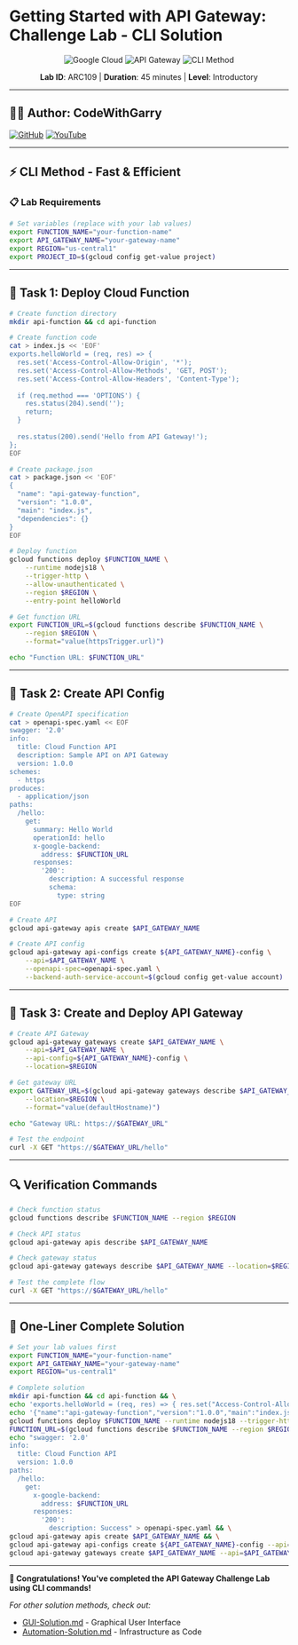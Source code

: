 # Getting Started with API Gateway: Challenge Lab - CLI Solution

<div align="center">

![Google Cloud](https://img.shields.io/badge/Google%20Cloud-4285F4?style=for-the-badge&logo=google-cloud&logoColor=white)
![API Gateway](https://img.shields.io/badge/API%20Gateway-FF6B6B?style=for-the-badge&logo=google&logoColor=white)
![CLI Method](https://img.shields.io/badge/Method-CLI-FBBC04?style=for-the-badge&logo=google&logoColor=white)

**Lab ID**: ARC109 | **Duration**: 45 minutes | **Level**: Introductory

</div>

---

## 👨‍💻 Author: CodeWithGarry

[![GitHub](https://img.shields.io/badge/GitHub-codewithgarry-181717?style=for-the-badge&logo=github)](https://github.com/codewithgarry)
[![YouTube](https://img.shields.io/badge/YouTube-Subscribe-FF0000?style=for-the-badge&logo=youtube)](https://youtube.com/@codewithgarry)

---

## ⚡ CLI Method - Fast & Efficient

### 📋 Lab Requirements
```bash
# Set variables (replace with your lab values)
export FUNCTION_NAME="your-function-name"
export API_GATEWAY_NAME="your-gateway-name"
export REGION="us-central1"
export PROJECT_ID=$(gcloud config get-value project)
```

---

## 🚀 Task 1: Deploy Cloud Function

```bash
# Create function directory
mkdir api-function && cd api-function

# Create function code
cat > index.js << 'EOF'
exports.helloWorld = (req, res) => {
  res.set('Access-Control-Allow-Origin', '*');
  res.set('Access-Control-Allow-Methods', 'GET, POST');
  res.set('Access-Control-Allow-Headers', 'Content-Type');
  
  if (req.method === 'OPTIONS') {
    res.status(204).send('');
    return;
  }
  
  res.status(200).send('Hello from API Gateway!');
};
EOF

# Create package.json
cat > package.json << 'EOF'
{
  "name": "api-gateway-function",
  "version": "1.0.0",
  "main": "index.js",
  "dependencies": {}
}
EOF

# Deploy function
gcloud functions deploy $FUNCTION_NAME \
    --runtime nodejs18 \
    --trigger-http \
    --allow-unauthenticated \
    --region $REGION \
    --entry-point helloWorld

# Get function URL
export FUNCTION_URL=$(gcloud functions describe $FUNCTION_NAME \
    --region $REGION \
    --format="value(httpsTrigger.url)")

echo "Function URL: $FUNCTION_URL"
```

---

## 🚀 Task 2: Create API Config

```bash
# Create OpenAPI specification
cat > openapi-spec.yaml << EOF
swagger: '2.0'
info:
  title: Cloud Function API
  description: Sample API on API Gateway
  version: 1.0.0
schemes:
  - https
produces:
  - application/json
paths:
  /hello:
    get:
      summary: Hello World
      operationId: hello
      x-google-backend:
        address: $FUNCTION_URL
      responses:
        '200':
          description: A successful response
          schema:
            type: string
EOF

# Create API
gcloud api-gateway apis create $API_GATEWAY_NAME

# Create API config
gcloud api-gateway api-configs create ${API_GATEWAY_NAME}-config \
    --api=$API_GATEWAY_NAME \
    --openapi-spec=openapi-spec.yaml \
    --backend-auth-service-account=$(gcloud config get-value account)
```

---

## 🚀 Task 3: Create and Deploy API Gateway

```bash
# Create API Gateway
gcloud api-gateway gateways create $API_GATEWAY_NAME \
    --api=$API_GATEWAY_NAME \
    --api-config=${API_GATEWAY_NAME}-config \
    --location=$REGION

# Get gateway URL
export GATEWAY_URL=$(gcloud api-gateway gateways describe $API_GATEWAY_NAME \
    --location=$REGION \
    --format="value(defaultHostname)")

echo "Gateway URL: https://$GATEWAY_URL"

# Test the endpoint
curl -X GET "https://$GATEWAY_URL/hello"
```

---

## 🔍 Verification Commands

```bash
# Check function status
gcloud functions describe $FUNCTION_NAME --region $REGION

# Check API status
gcloud api-gateway apis describe $API_GATEWAY_NAME

# Check gateway status
gcloud api-gateway gateways describe $API_GATEWAY_NAME --location=$REGION

# Test the complete flow
curl -X GET "https://$GATEWAY_URL/hello"
```

---

## 🎯 One-Liner Complete Solution

```bash
# Set your lab values first
export FUNCTION_NAME="your-function-name"
export API_GATEWAY_NAME="your-gateway-name"
export REGION="us-central1"

# Complete solution
mkdir api-function && cd api-function && \
echo 'exports.helloWorld = (req, res) => { res.set("Access-Control-Allow-Origin", "*"); res.status(200).send("Hello from API Gateway!"); };' > index.js && \
echo '{"name":"api-gateway-function","version":"1.0.0","main":"index.js","dependencies":{}}' > package.json && \
gcloud functions deploy $FUNCTION_NAME --runtime nodejs18 --trigger-http --allow-unauthenticated --region $REGION --entry-point helloWorld && \
FUNCTION_URL=$(gcloud functions describe $FUNCTION_NAME --region $REGION --format="value(httpsTrigger.url)") && \
echo "swagger: '2.0'
info:
  title: Cloud Function API
  version: 1.0.0
paths:
  /hello:
    get:
      x-google-backend:
        address: $FUNCTION_URL
      responses:
        '200':
          description: Success" > openapi-spec.yaml && \
gcloud api-gateway apis create $API_GATEWAY_NAME && \
gcloud api-gateway api-configs create ${API_GATEWAY_NAME}-config --api=$API_GATEWAY_NAME --openapi-spec=openapi-spec.yaml && \
gcloud api-gateway gateways create $API_GATEWAY_NAME --api=$API_GATEWAY_NAME --api-config=${API_GATEWAY_NAME}-config --location=$REGION
```

---

**🎉 Congratulations! You've completed the API Gateway Challenge Lab using CLI commands!**

*For other solution methods, check out:*
- [GUI-Solution.md](./GUI-Solution.md) - Graphical User Interface
- [Automation-Solution.md](./Automation-Solution.md) - Infrastructure as Code
